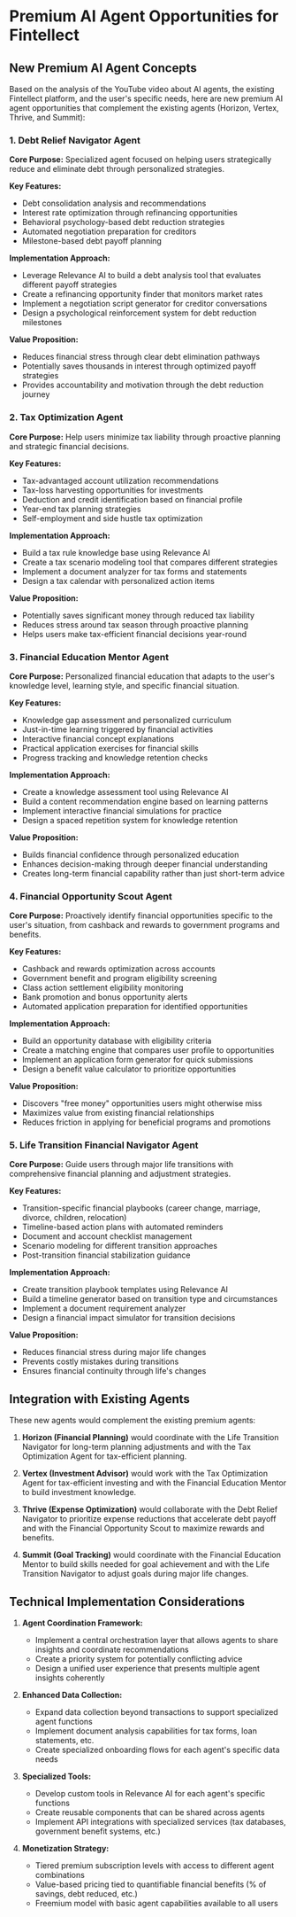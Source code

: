 # Premium AI Agent Opportunities for Fintellect

## New Premium AI Agent Concepts

Based on the analysis of the YouTube video about AI agents, the existing Fintellect platform, and the user's specific needs, here are new premium AI agent opportunities that complement the existing agents (Horizon, Vertex, Thrive, and Summit):

### 1. Debt Relief Navigator Agent

**Core Purpose:** Specialized agent focused on helping users strategically reduce and eliminate debt through personalized strategies.

**Key Features:**
- Debt consolidation analysis and recommendations
- Interest rate optimization through refinancing opportunities
- Behavioral psychology-based debt reduction strategies
- Automated negotiation preparation for creditors
- Milestone-based debt payoff planning

**Implementation Approach:**
- Leverage Relevance AI to build a debt analysis tool that evaluates different payoff strategies
- Create a refinancing opportunity finder that monitors market rates
- Implement a negotiation script generator for creditor conversations
- Design a psychological reinforcement system for debt reduction milestones

**Value Proposition:**
- Reduces financial stress through clear debt elimination pathways
- Potentially saves thousands in interest through optimized payoff strategies
- Provides accountability and motivation through the debt reduction journey

### 2. Tax Optimization Agent

**Core Purpose:** Help users minimize tax liability through proactive planning and strategic financial decisions.

**Key Features:**
- Tax-advantaged account utilization recommendations
- Tax-loss harvesting opportunities for investments
- Deduction and credit identification based on financial profile
- Year-end tax planning strategies
- Self-employment and side hustle tax optimization

**Implementation Approach:**
- Build a tax rule knowledge base using Relevance AI
- Create a tax scenario modeling tool that compares different strategies
- Implement a document analyzer for tax forms and statements
- Design a tax calendar with personalized action items

**Value Proposition:**
- Potentially saves significant money through reduced tax liability
- Reduces stress around tax season through proactive planning
- Helps users make tax-efficient financial decisions year-round

### 3. Financial Education Mentor Agent

**Core Purpose:** Personalized financial education that adapts to the user's knowledge level, learning style, and specific financial situation.

**Key Features:**
- Knowledge gap assessment and personalized curriculum
- Just-in-time learning triggered by financial activities
- Interactive financial concept explanations
- Practical application exercises for financial skills
- Progress tracking and knowledge retention checks

**Implementation Approach:**
- Create a knowledge assessment tool using Relevance AI
- Build a content recommendation engine based on learning patterns
- Implement interactive financial simulations for practice
- Design a spaced repetition system for knowledge retention

**Value Proposition:**
- Builds financial confidence through personalized education
- Enhances decision-making through deeper financial understanding
- Creates long-term financial capability rather than just short-term advice

### 4. Financial Opportunity Scout Agent

**Core Purpose:** Proactively identify financial opportunities specific to the user's situation, from cashback and rewards to government programs and benefits.

**Key Features:**
- Cashback and rewards optimization across accounts
- Government benefit and program eligibility screening
- Class action settlement eligibility monitoring
- Bank promotion and bonus opportunity alerts
- Automated application preparation for identified opportunities

**Implementation Approach:**
- Build an opportunity database with eligibility criteria
- Create a matching engine that compares user profile to opportunities
- Implement an application form generator for quick submissions
- Design a benefit value calculator to prioritize opportunities

**Value Proposition:**
- Discovers "free money" opportunities users might otherwise miss
- Maximizes value from existing financial relationships
- Reduces friction in applying for beneficial programs and promotions

### 5. Life Transition Financial Navigator Agent

**Core Purpose:** Guide users through major life transitions with comprehensive financial planning and adjustment strategies.

**Key Features:**
- Transition-specific financial playbooks (career change, marriage, divorce, children, relocation)
- Timeline-based action plans with automated reminders
- Document and account checklist management
- Scenario modeling for different transition approaches
- Post-transition financial stabilization guidance

**Implementation Approach:**
- Create transition playbook templates using Relevance AI
- Build a timeline generator based on transition type and circumstances
- Implement a document requirement analyzer
- Design a financial impact simulator for transition decisions

**Value Proposition:**
- Reduces financial stress during major life changes
- Prevents costly mistakes during transitions
- Ensures financial continuity through life's changes

## Integration with Existing Agents

These new agents would complement the existing premium agents:

1. **Horizon (Financial Planning)** would coordinate with the Life Transition Navigator for long-term planning adjustments and with the Tax Optimization Agent for tax-efficient planning.

2. **Vertex (Investment Advisor)** would work with the Tax Optimization Agent for tax-efficient investing and with the Financial Education Mentor to build investment knowledge.

3. **Thrive (Expense Optimization)** would collaborate with the Debt Relief Navigator to prioritize expense reductions that accelerate debt payoff and with the Financial Opportunity Scout to maximize rewards and benefits.

4. **Summit (Goal Tracking)** would coordinate with the Financial Education Mentor to build skills needed for goal achievement and with the Life Transition Navigator to adjust goals during major life changes.

## Technical Implementation Considerations

1. **Agent Coordination Framework:**
   - Implement a central orchestration layer that allows agents to share insights and coordinate recommendations
   - Create a priority system for potentially conflicting advice
   - Design a unified user experience that presents multiple agent insights coherently

2. **Enhanced Data Collection:**
   - Expand data collection beyond transactions to support specialized agent functions
   - Implement document analysis capabilities for tax forms, loan statements, etc.
   - Create specialized onboarding flows for each agent's specific data needs

3. **Specialized Tools:**
   - Develop custom tools in Relevance AI for each agent's specific functions
   - Create reusable components that can be shared across agents
   - Implement API integrations with specialized services (tax databases, government benefit systems, etc.)

4. **Monetization Strategy:**
   - Tiered premium subscription levels with access to different agent combinations
   - Value-based pricing tied to quantifiable financial benefits (% of savings, debt reduced, etc.)
   - Freemium model with basic agent capabilities available to all users
